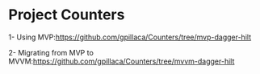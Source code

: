 # Project Counters

1- Using MVP:https://github.com/gpillaca/Counters/tree/mvp-dagger-hilt

2- Migrating from MVP to MVVM:https://github.com/gpillaca/Counters/tree/mvvm-dagger-hilt
